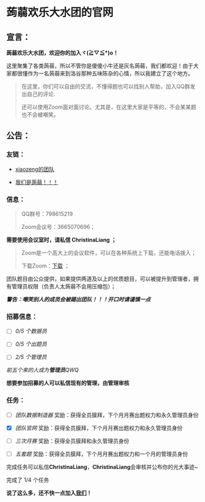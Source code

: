 # **蒟蒻欢乐大水团**的官网

## 宣言：

**蒟蒻欢乐大水团，欢迎你的加入ヾ(≧▽≦*)o！**

这里聚集了各类蒟蒻，所以不管你是傻傻小牛还是灰名蒟蒻，我们都欢迎！由于大家都很懂作为一名蒟蒻来到洛谷那种五味陈杂的心情，所以我建立了这个地方。

>在这里，你们可以自由的交流，不懂得题也可以找别人帮助，加入QQ群发出自己的评论.
>
>还可以使用Zoom面对面讨论。尤其是，在这里大家是平等的，不会某某题也不会被嘲笑。

## 公告：

### 友链：

- [xiaozeng的团队](https://www.luogu.com.cn/team/25418)

- [我们是蒟蒻！！！](https://www.luogu.com.cn/team/25525)

### 信息：

>QQ群号：798615219
>
>Zoom会议号：3665070696；

**需要使用会议室时，请私信 ChristinaLiang ；**

>Zoom是一个高大上的会议软件，可以在各种系统上下载，还能电话拨入；
>
>下载Zoom：[下载](https://zoom.com.cn/s/3665070696) ；

团队题目由公众提供，如果提供两道及以上的优质题目，可以被提升到管理者，拥有管理员权限（负责人太蒟蒻不会用压缩包）；

**_警告：嘲笑别人的成员会被踢出团队！！！开口时请谨慎一点_**

### 招募信息：

- [ ] _0/5 个数据员_

- [ ] _0/5 个出题员_

- [ ] _2/5 个管理员_

_前五个来的人成为**管理员**QWQ_

**想要参加招募的人可以私信现有的管理，由管理审核**

### 任务：

- [ ] _团队数据制造器_ 奖励：获得全员膜拜，下个月月赛出题权力和永久管理员身份

- [x] _团队官网_ 奖励：获得全员膜拜，下个月月赛出题权力和永久管理员身份

- [ ] _三次月赛_ 奖励：获得全员膜拜和永久管理员身份

- [ ] _五套题_ 奖励：获得全员膜拜，下个月月赛出题权力和一个月的管理员身份

完成任务可以私信**ChristinaLiang**，**ChristinaLiang**会审核并公布你的光大事迹~

完成了 1/4 个任务

**说了这么多，还不快一点加入[我们](https://www.luogu.com.cn/team/26129)！**
